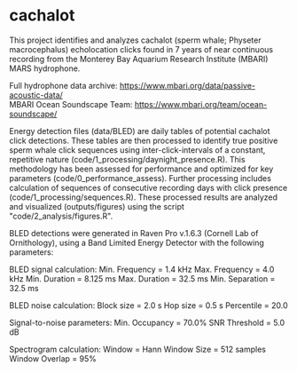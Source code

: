 # cachalot

This project identifies and analyzes cachalot (sperm whale; Physeter macrocephalus) echolocation clicks found in 7 years of near continuous recording from the Monterey Bay Aquarium Research Institute (MBARI) MARS hydrophone. 

Full hydrophone data archive: https://www.mbari.org/data/passive-acoustic-data/  
MBARI Ocean Soundscape Team: https://www.mbari.org/team/ocean-soundscape/

Energy detection files (data/BLED) are daily tables of potential cachalot click detections. These tables are then processed to identify true positive sperm whale click sequences using inter-click-intervals of a constant, repetitive nature (code/1_processing/daynight_presence.R). This methodology has been assessed for performance and optimized for key parameters (code/0_performance_assess). Further processing includes calculation of sequences of consecutive recording days with click presence (code/1_processing/sequences.R). These processed results are analyzed and visualized (outputs/figures) using the script "code/2_analysis/figures.R".

BLED detections were generated in Raven Pro v.1.6.3 (Cornell Lab of Ornithology), using a Band Limited Energy Detector with the following parameters:

BLED signal calculation:
Min. Frequency	= 1.4 kHz
Max. Frequency	= 4.0 kHz
Min. Duration	= 8.125 ms
Max. Duration	= 32.5 ms
Min. Separation	= 32.5 ms

BLED noise calculation:
Block size	= 2.0 s
Hop size	= 0.5 s
Percentile	= 20.0

Signal-to-noise parameters:
Min. Occupancy	= 70.0%
SNR Threshold	= 5.0 dB

Spectrogram calculation:
Window		= Hann
Window Size	= 512 samples
Window Overlap	= 95%
